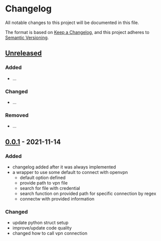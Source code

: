 # Changelog

All notable changes to this project will be documented in this file.

The format is based on [Keep a Changelog](https://keepachangelog.com/en/1.0.0/),
and this project adheres to [Semantic Versioning](https://semver.org/spec/v2.0.0.html).

## [Unreleased]

### Added

- ...

### Changed

- ...

### Removed

- ...

## [0.0.1] - 2021-11-14

### Added

- changelog added after it was always implemented
- a wrapper to use some default to connect with openvpn
  - default option defined
  - provide path to vpn file
  - search for file with credential
  - search function on provided path for specific connection by regex
  - connectw with provided information

### Changed

- update python struct setup
- improve/update code quality
- changed how to call vpn connection

[unreleased]: https://github.com/MVladislav/vm-vpn-connector/compare/v1.0.0...HEAD
[0.0.1]: https://github.com/MVladislav/vm-vpn-connector/releases/tag/v0.0.1
